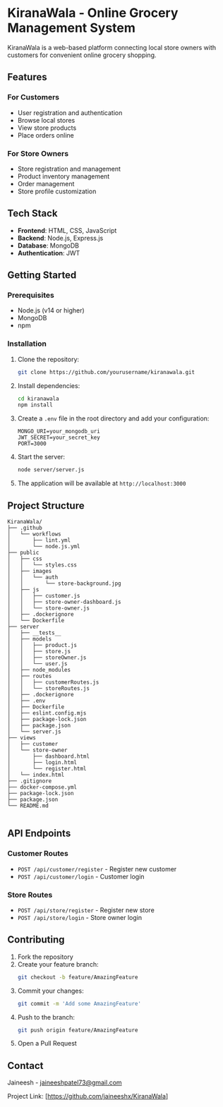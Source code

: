 # KiranaWala - Online Grocery Management System

KiranaWala is a web-based platform connecting local store owners with customers for convenient online grocery shopping.

## Features

### For Customers
- User registration and authentication
- Browse local stores
- View store products
- Place orders online

### For Store Owners
- Store registration and management
- Product inventory management
- Order management
- Store profile customization

## Tech Stack
- **Frontend**: HTML, CSS, JavaScript
- **Backend**: Node.js, Express.js
- **Database**: MongoDB
- **Authentication**: JWT

## Getting Started

### Prerequisites
- Node.js (v14 or higher)
- MongoDB
- npm

### Installation

1. Clone the repository:
   ```bash
   git clone https://github.com/yourusername/kiranawala.git
   ```
2. Install dependencies:
   ```bash
   cd kiranawala
   npm install
   ```
3. Create a `.env` file in the root directory and add your configuration:
   ```env
   MONGO_URI=your_mongodb_uri
   JWT_SECRET=your_secret_key
   PORT=3000
   ```
4. Start the server:
   ```bash
   node server/server.js
   ```
5. The application will be available at `http://localhost:3000`

## Project Structure
```
KiranaWala/
├── .github
│   └── workflows
│       ├── lint.yml
│       └── node.js.yml
├── public
│   ├── css
│   │   └── styles.css
│   ├── images
│   │   └── auth
│   │       └── store-background.jpg
│   ├── js
│   │   ├── customer.js
│   │   ├── store-owner-dashboard.js
│   │   └── store-owner.js
│   ├── .dockerignore
│   └── Dockerfile
├── server
│   ├── __tests__
│   ├── models
│   │   ├── product.js
│   │   ├── store.js
│   │   ├── storeOwner.js
│   │   └── user.js
│   ├── node_modules
│   ├── routes
│   │   ├── customerRoutes.js
│   │   └── storeRoutes.js
│   ├── .dockerignore
│   ├── .env
│   ├── Dockerfile
│   ├── eslint.config.mjs
│   ├── package-lock.json
│   ├── package.json
│   └── server.js
├── views
│   ├── customer
│   └── store-owner
│       ├── dashboard.html
│       ├── login.html
│       └── register.html
│   └── index.html
├── .gitignore
├── docker-compose.yml
├── package-lock.json
├── package.json
└── README.md


```

## API Endpoints

### Customer Routes
- `POST /api/customer/register` - Register new customer
- `POST /api/customer/login` - Customer login

### Store Routes
- `POST /api/store/register` - Register new store
- `POST /api/store/login` - Store owner login

## Contributing

1. Fork the repository
2. Create your feature branch:
   ```bash
   git checkout -b feature/AmazingFeature
   ```
3. Commit your changes:
   ```bash
   git commit -m 'Add some AmazingFeature'
   ```
4. Push to the branch:
   ```bash
   git push origin feature/AmazingFeature
   ```
5. Open a Pull Request


## Contact

Jaineesh - jaineeshpatel73@gmail.com

Project Link: [https://github.com/jaineeshx/KiranaWala]


